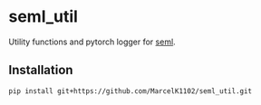 # seml_util

Utility functions and pytorch logger for [seml](https://github.com/TUM-DAML/seml).

## Installation
```
pip install git+https://github.com/MarcelK1102/seml_util.git
```